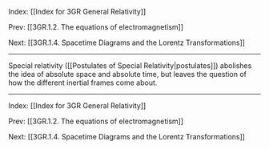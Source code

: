 Index: [[Index for 3GR General Relativity]]

Prev: [[3GR.1.2. The equations of electromagnetism]]

Next: [[3GR.1.4. Spacetime Diagrams and the Lorentz Transformations]]

---

Special relativity ([[Postulates of Special Relativity|postulates]]) abolishes the idea of absolute space and absolute time, but leaves the question of how the different inertial frames come about.

---

Index: [[Index for 3GR General Relativity]]

Prev: [[3GR.1.2. The equations of electromagnetism]]

Next: [[3GR.1.4. Spacetime Diagrams and the Lorentz Transformations]]
